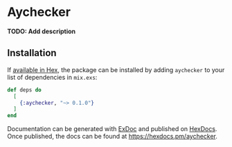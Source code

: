 # Aychecker

**TODO: Add description**

## Installation

If [available in Hex](https://hex.pm/docs/publish), the package can be installed
by adding `aychecker` to your list of dependencies in `mix.exs`:

```elixir
def deps do
  [
    {:aychecker, "~> 0.1.0"}
  ]
end
```

Documentation can be generated with [ExDoc](https://github.com/elixir-lang/ex_doc)
and published on [HexDocs](https://hexdocs.pm). Once published, the docs can
be found at <https://hexdocs.pm/aychecker>.


